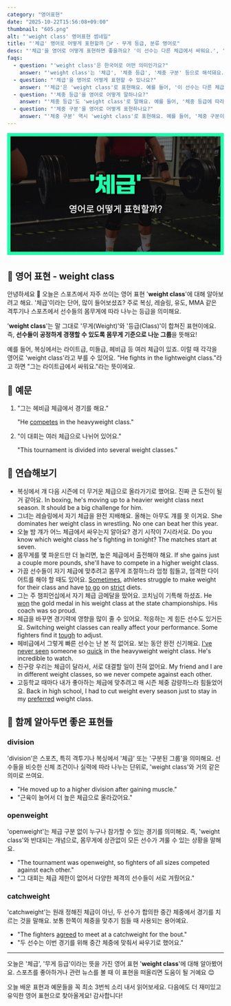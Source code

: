 ```yaml
---
category: "영어표현"
date: "2025-10-22T15:56:08+09:00"
thumbnail: "605.png"
alt: "'weight class' 영어표현 썸네일"
title: "'체급' 영어로 어떻게 표현할까 🏋️‍♂️ - 무게 등급, 분류 영어로"
desc: "'체급'을 영어로 어떻게 표현하면 좋을까요? '이 선수는 다른 체급에서 싸워요.', '체급이 달라서 경기를 못 해요.' 등을 영어로 표현하는 법을 배워봅시다. 다양한 예문을 통해서 연습하고 본인의 표현으로 만들어 보세요."
faqs: 
  - question: "'weight class'은 한국어로 어떤 의미인가요?"
    answer: "'weight class'는 '체급', '체중 등급', '체중 구분' 등으로 해석돼요. 주로 스포츠에서 선수들의 몸무게에 따라 나누는 그룹을 뜻해요."
  - question: "'체급'을 영어로 어떻게 표현할 수 있나요?"
    answer: "'체급'은 'weight class'로 표현해요. 예를 들어, '이 선수는 다른 체급에서 싸워요.'는 'This fighter competes in a different weight class.'라고 해요."
  - question: "'체중 등급'을 영어로 어떻게 말하나요?"
    answer: "'체중 등급'도 'weight class'로 말해요. 예를 들어, '체중 등급에 따라 경기가 나뉘어요.'는 'Matches are divided by weight class.'라고 해요."
  - question: "'체중 구분'을 영어로 어떻게 표현하나요?"
    answer: "'체중 구분' 역시 'weight class'로 표현해요. 예를 들어, '체중 구분이 엄격해요.'는 'The weight class rules are strict.'라고 할 수 있어요."
---
```


!['weight class' 영어표현](./605.png)

## 🌟 영어 표현 - weight class

안녕하세요 👋 오늘은 스포츠에서 자주 쓰이는 영어 표현 '**weight class**'에 대해 알아보려고 해요. '체급'이라는 단어, 많이 들어보셨죠? 주로 복싱, 레슬링, 유도, MMA 같은 격투기나 스포츠에서 선수들의 몸무게에 따라 나누는 등급을 의미해요.

'**weight class**'는 말 그대로 '무게(Weight)'와 '등급(Class)'이 합쳐진 표현이에요. 즉, **선수들이 공정하게 경쟁할 수 있도록 몸무게 기준으로 나눈 그룹**을 뜻해요!

예를 들어, 복싱에서는 라이트급, 미들급, 헤비급 등 여러 체급이 있죠. 이럴 때 각각을 영어로 'weight class'라고 부를 수 있어요. "He fights in the lightweight class."라고 하면 "그는 라이트급에서 싸워요."라는 뜻이에요.

## 📖 예문

1. "그는 헤비급 체급에서 경기를 해요."

   "He [competes](/blog/in-english/298.compete/) in the heavyweight class."

2. "이 대회는 여러 체급으로 나뉘어 있어요."

   "This tournament is divided into several weight classes."



## 💬 연습해보기

<ul data-interactive-list>

  <li data-interactive-item>
    <span data-toggler>복싱에서 걔 다음 시즌에 더 무거운 체급으로 올라가기로 했어요. 진짜 큰 도전이 될 거 같아요.</span>
    <span data-answer>In boxing, he's moving up to a heavier weight class next season. It should be a big challenge for him.</span>
  </li>

  <li data-interactive-item>
    <span data-toggler>그녀는 레슬링에서 자기 체급을 완전 지배해요. 올해는 아무도 걔를 못 이겨요.</span>
    <span data-answer>She dominates her weight class in wrestling. No one can beat her this year.</span>
  </li>

  <li data-interactive-item>
    <span data-toggler>오늘 밤 걔가 어느 체급에서 싸우는지 알아요? 경기 시작이 7시라서요.</span>
    <span data-answer>Do you know which weight class he's fighting in tonight? The matches start at seven.</span>
  </li>

  <li data-interactive-item>
    <span data-toggler>몸무게를 몇 파운드만 더 늘리면, 높은 체급에서 출전해야 해요.</span>
    <span data-answer>If she gains just a couple more pounds, she'll have to compete in a higher weight class.</span>
  </li>

  <li data-interactive-item>
    <span data-toggler>가끔 선수들이 자기 체급에 맞추려고 몸무게 조절하느라 엄청 힘들고, 엄격한 다이어트를 해야 할 때도 있어요.</span>
    <span data-answer><a href="/blog/in-english/270.sometimes/">Sometimes</a>, athletes struggle to make weight for their class and have <a href="/blog/in-english/450.to-go/">to go</a> on <a href="/blog/in-english/275.strict/">strict</a> diets.</span>
  </li>

  <li data-interactive-item>
    <span data-toggler>그는 주 챔피언십에서 자기 체급 금메달을 땄어요. 코치님이 기특해 하셨죠.</span>
    <span data-answer>He <a href="/blog/in-english/456.win/">won</a> the gold medal in his weight class at the state championships. His coach was so proud.</span>
  </li>

  <li data-interactive-item>
    <span data-toggler>체급을 바꾸면 경기력에 영향을 많이 줄 수 있어요. 적응하는 게 힘든 선수도 있거든요.</span>
    <span data-answer>Switching weight classes can really affect your performance. Some fighters find it <a href="/blog/in-english/183.tough/">tough</a> to adjust.</span>
  </li>

  <li data-interactive-item>
    <span data-toggler>헤비급에서 그렇게 빠른 선수는 난 본 적 없어요. 보는 동안 완전 신기해요.</span>
    <span data-answer><a href="/blog/저런-사람-처음봐-영어표현/">I've never seen</a> someone so <a href="/blog/in-english/439.quick/">quick</a> in the heavyweight weight class. He's incredible to watch.</span>
  </li>

  <li data-interactive-item>
    <span data-toggler>친구랑 우리는 체급이 달라서, 서로 대결할 일이 전혀 없어요.</span>
    <span data-answer>My friend and I are in different weight classes, so we never compete against each other.</span>
  </li>

  <li data-interactive-item>
    <span data-toggler>고등학교 때마다 내가 좋아하는 체급에 맞추려고 매 시즌 체중 감량하느라 힘들었어요.</span>
    <span data-answer>Back in high school, I had to cut weight every season just to stay in my <a href="/blog/in-english/191.prefer/">preferred</a> weight class.</span>
  </li>

</ul>

## 🤝 함께 알아두면 좋은 표현들

### division

'division'은 스포츠, 특히 격투기나 복싱에서 '체급' 또는 '구분된 그룹'을 의미해요. 선수들을 비슷한 신체 조건이나 실력에 따라 나누는 단위로, 'weight class'와 거의 같은 의미로 쓰여요.

- "He moved up to a higher division after gaining muscle."
- "근육이 늘어서 더 높은 체급으로 올라갔어요."

### openweight

'openweight'는 체급 구분 없이 누구나 참가할 수 있는 경기를 의미해요. 즉, 'weight class'와 반대되는 개념으로, 몸무게에 상관없이 모든 선수가 겨룰 수 있는 상황을 말해요.

- "The tournament was openweight, so fighters of all sizes competed against each other."
- "그 대회는 체급 제한이 없어서 다양한 체격의 선수들이 서로 겨뤘어요."

### catchweight

'catchweight'는 원래 정해진 체급이 아닌, 두 선수가 합의한 중간 체중에서 경기를 치르는 것을 말해요. 보통 한쪽이 체중을 맞추기 힘들 때 사용되는 용어예요.

- "The fighters [agreed](/blog/in-english/342.agree/) to meet at a catchweight for the bout."
- "두 선수는 이번 경기를 위해 중간 체중에 맞춰서 싸우기로 했어요."

---

오늘은 '체급', '무게 등급'이라는 뜻을 가진 영어 표현 '**weight class**'에 대해 알아봤어요. 스포츠를 좋아하거나 관련 뉴스를 볼 때 이 표현을 떠올리면 도움이 될 거예요 😊

오늘 배운 표현과 예문들을 꼭 최소 3번씩 소리 내서 읽어보세요. 다음에도 더 재미있고 유익한 영어 표현으로 찾아올게요! 감사합니다!

